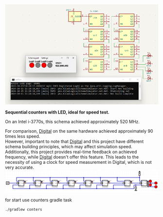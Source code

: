 ![Sequential counters with LED](img/counters.png)

**Sequential counters with LED, ideal for speed test.**

On an Intel i-3770s, this schema achieved approximately 520 MHz.

For comparison, [Digital](https://github.com/hneemann/Digital) on the same hardware achieved approximately 90 times less speed.  
However, important to note that [Digital](https://github.com/hneemann/Digital) and this project have different schema building principles,
which may affect simulation speed.  
Additionally, this project provides real-time feedback on achieved frequency,
while [Digital](https://github.com/hneemann/Digital) doesn't offer this feature.
This leads to the necessity of using a clock for speed measurement in Digital, which is not very accurate.
![Digital](img/digital.png)

for start use counters gradle task

```
./gradlew conters
```

